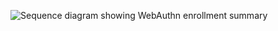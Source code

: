 <div class="full">

![Sequence diagram showing WebAuthn enrollment summary](/img/authenticators/authenticators-webauthn-enrollment-summary.png)

</div>
